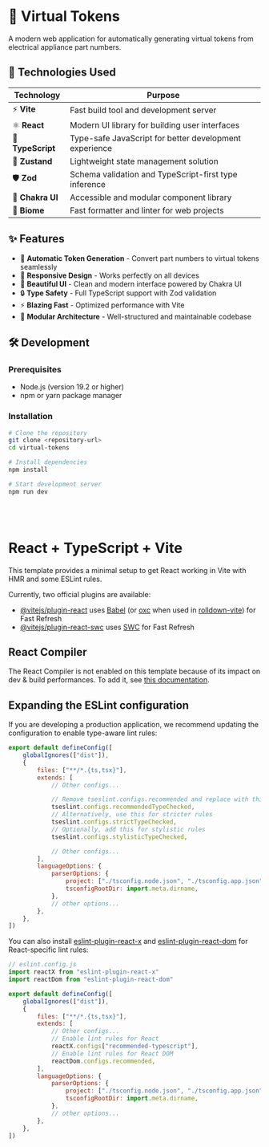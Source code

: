 # 🔮 Virtual Tokens

A modern web application for automatically generating virtual tokens from electrical appliance part numbers.

## 🚀 Technologies Used

| Technology        | Purpose                                                |
| ----------------- | ------------------------------------------------------ |
| ⚡ **Vite**       | Fast build tool and development server                 |
| ⚛️ **React**      | Modern UI library for building user interfaces         |
| 📘 **TypeScript** | Type-safe JavaScript for better development experience |
| 🐻 **Zustand**    | Lightweight state management solution                  |
| 🛡️ **Zod**        | Schema validation and TypeScript-first type inference  |
| 🎨 **Chakra UI**  | Accessible and modular component library               |
| 🔧 **Biome**      | Fast formatter and linter for web projects             |

## ✨ Features

-   🎯 **Automatic Token Generation** - Convert part numbers to virtual tokens seamlessly
-   📱 **Responsive Design** - Works perfectly on all devices
-   🎨 **Beautiful UI** - Clean and modern interface powered by Chakra UI
-   🔒 **Type Safety** - Full TypeScript support with Zod validation
-   ⚡ **Blazing Fast** - Optimized performance with Vite
-   🧩 **Modular Architecture** - Well-structured and maintainable codebase

## 🛠️ Development

### Prerequisites

-   Node.js (version 19.2 or higher)
-   npm or yarn package manager

### Installation

```bash
# Clone the repository
git clone <repository-url>
cd virtual-tokens

# Install dependencies
npm install

# Start development server
npm run dev
```

<br><br>

# React + TypeScript + Vite

This template provides a minimal setup to get React working in Vite with HMR and some ESLint rules.

Currently, two official plugins are available:

-   [@vitejs/plugin-react](https://github.com/vitejs/vite-plugin-react/blob/main/packages/plugin-react) uses [Babel](https://babeljs.io/) (or [oxc](https://oxc.rs) when used in [rolldown-vite](https://vite.dev/guide/rolldown)) for Fast Refresh
-   [@vitejs/plugin-react-swc](https://github.com/vitejs/vite-plugin-react/blob/main/packages/plugin-react-swc) uses [SWC](https://swc.rs/) for Fast Refresh

## React Compiler

The React Compiler is not enabled on this template because of its impact on dev & build performances. To add it, see [this documentation](https://react.dev/learn/react-compiler/installation).

## Expanding the ESLint configuration

If you are developing a production application, we recommend updating the configuration to enable type-aware lint rules:

```js
export default defineConfig([
	globalIgnores(["dist"]),
	{
		files: ["**/*.{ts,tsx}"],
		extends: [
			// Other configs...

			// Remove tseslint.configs.recommended and replace with this
			tseslint.configs.recommendedTypeChecked,
			// Alternatively, use this for stricter rules
			tseslint.configs.strictTypeChecked,
			// Optionally, add this for stylistic rules
			tseslint.configs.stylisticTypeChecked,

			// Other configs...
		],
		languageOptions: {
			parserOptions: {
				project: ["./tsconfig.node.json", "./tsconfig.app.json"],
				tsconfigRootDir: import.meta.dirname,
			},
			// other options...
		},
	},
])
```

You can also install [eslint-plugin-react-x](https://github.com/Rel1cx/eslint-react/tree/main/packages/plugins/eslint-plugin-react-x) and [eslint-plugin-react-dom](https://github.com/Rel1cx/eslint-react/tree/main/packages/plugins/eslint-plugin-react-dom) for React-specific lint rules:

```js
// eslint.config.js
import reactX from "eslint-plugin-react-x"
import reactDom from "eslint-plugin-react-dom"

export default defineConfig([
	globalIgnores(["dist"]),
	{
		files: ["**/*.{ts,tsx}"],
		extends: [
			// Other configs...
			// Enable lint rules for React
			reactX.configs["recommended-typescript"],
			// Enable lint rules for React DOM
			reactDom.configs.recommended,
		],
		languageOptions: {
			parserOptions: {
				project: ["./tsconfig.node.json", "./tsconfig.app.json"],
				tsconfigRootDir: import.meta.dirname,
			},
			// other options...
		},
	},
])
```
